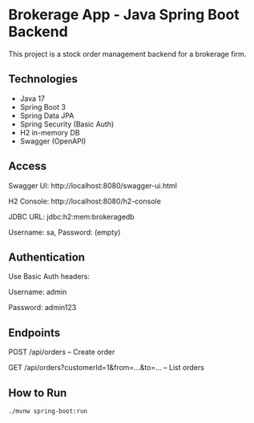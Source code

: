 # Brokerage App - Java Spring Boot Backend

This project is a stock order management backend for a brokerage firm.

## Technologies
- Java 17
- Spring Boot 3
- Spring Data JPA
- Spring Security (Basic Auth)
- H2 in-memory DB
- Swagger (OpenAPI)

## Access

Swagger UI: http://localhost:8080/swagger-ui.html

H2 Console: http://localhost:8080/h2-console

JDBC URL: jdbc:h2:mem:brokeragedb

Username: sa, Password: (empty)

## Authentication
Use Basic Auth headers:

Username: admin

Password: admin123

## Endpoints
POST /api/orders – Create order

GET /api/orders?customerId=1&from=...&to=... – List orders

## How to Run

```bash
./mvnw spring-boot:run

